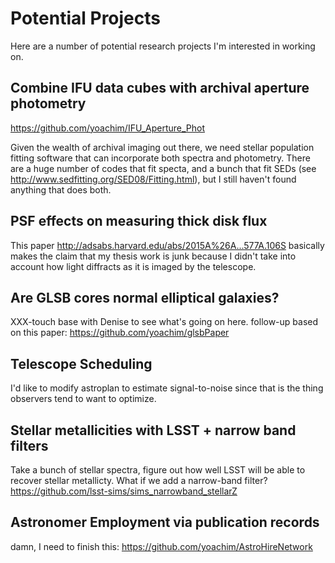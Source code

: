 # Potential Projects

Here are a number of potential research projects I'm interested in working on.

## Combine IFU data cubes with archival aperture photometry

https://github.com/yoachim/IFU_Aperture_Phot

Given the wealth of archival imaging out there, we need stellar population fitting software that can incorporate both spectra and photometry. There are a huge number of codes that fit specta, and a bunch that fit SEDs (see http://www.sedfitting.org/SED08/Fitting.html), but I still haven't found anything that does both.


## PSF effects on measuring thick disk flux

This paper http://adsabs.harvard.edu/abs/2015A%26A...577A.106S basically makes the claim that my thesis work is junk because I didn't take into account how light diffracts as it is imaged by the telescope.  

## Are GLSB cores normal elliptical galaxies?

XXX-touch base with Denise to see what's going on here.
follow-up based on this paper: https://github.com/yoachim/glsbPaper

## Telescope Scheduling

I'd like to modify astroplan to estimate signal-to-noise since that is the thing observers tend to want to optimize. 


## Stellar metallicities with LSST + narrow band filters

Take a bunch of stellar spectra, figure out how well LSST will be able to recover stellar metallicty. What if we add a narrow-band filter? https://github.com/lsst-sims/sims_narrowband_stellarZ

## Astronomer Employment via publication records

damn, I need to finish this:
https://github.com/yoachim/AstroHireNetwork